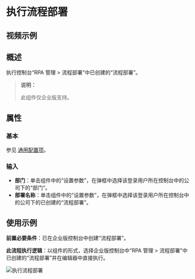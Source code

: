 # 执行流程部署

## 视频示例

## 概述

执行控制台“RPA 管理 > 流程部署”中已创建的“流程部署”。

> **说明：**
>
> 此组件仅企业版支持。

## 属性

### 基本

参见 [通用配置项](../Appendix/CommonConfigurationItems.md)。

### 输入

- **部门**：单击组件中的“设置参数”，在弹框中选择该登录用户所在控制台中的公司下的“部门”。
- **部署名称**：单击组件中的“设置参数”，在弹框中选择该登录用户所在控制台中的公司下的已创建的“流程部署”。

## 使用示例

**前置必要条件**：已在企业版控制台中创建“流程部署”。

**此流程执行逻辑**：以组件的形式，选择企业版控制台中“RPA 管理 > 流程部署”中已创建的“流程部署”并在编辑器中直接执行。

![执行流程部署](https://docimages.blob.core.chinacloudapi.cn/images/Activities/executeflowdeployment20210914.png)
